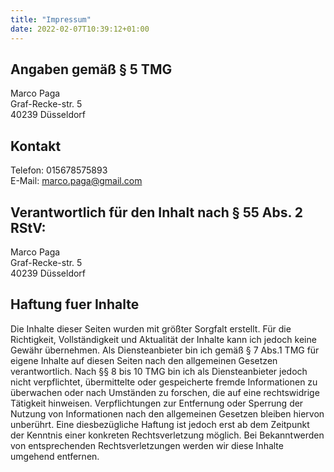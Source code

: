 ```yaml
---
title: "Impressum"
date: 2022-02-07T10:39:12+01:00
---
```


## Angaben gemäß § 5 TMG

M&#x61;rco P&#x61;ga  
&#71;&#114;&#x61;&#102;-Recke-&#x00455;tr. 5  
40239 Düsseldorf  

## Kontakt

Telefon: 015678575893  
E-Mail: [marco.paga@gmail.com](mailto:marco.paga@gmail.com?subject=Kontaktanfrage)

## Verantwortlich für den Inhalt nach § 55 Abs. 2 RStV:

M&#x61;rco P&#x61;ga  
&#71;&#114;&#x61;&#102;-Recke-&#x00455;tr. 5  
40239 Düsseldorf  

## Haftung fuer Inhalte
Die Inhalte dieser Seiten wurden mit größter Sorgfalt erstellt. Für die Richtigkeit, Vollständigkeit und Aktualität der Inhalte kann ich jedoch keine Gewähr übernehmen. Als Diensteanbieter bin ich gemäß § 7 Abs.1 TMG für eigene Inhalte auf diesen Seiten nach den allgemeinen Gesetzen verantwortlich. Nach §§ 8 bis 10 TMG bin ich als Diensteanbieter jedoch nicht verpflichtet, übermittelte oder gespeicherte fremde Informationen zu überwachen oder nach Umständen zu forschen, die auf eine rechtswidrige Tätigkeit hinweisen. Verpflichtungen zur Entfernung oder Sperrung der Nutzung von Informationen nach den allgemeinen Gesetzen bleiben hiervon unberührt. Eine diesbezügliche Haftung ist jedoch erst ab dem Zeitpunkt der Kenntnis einer konkreten Rechtsverletzung möglich. Bei Bekanntwerden von entsprechenden Rechtsverletzungen werden wir diese Inhalte umgehend entfernen.